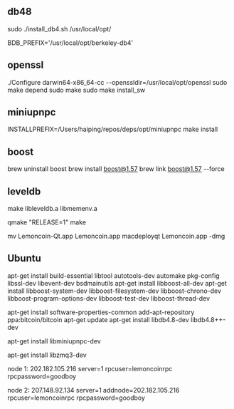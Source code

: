 
## db48

sudo ./install_db4.sh /usr/local/opt/

BDB_PREFIX='/usr/local/opt/berkeley-db4'


## openssl

./Configure darwin64-x86_64-cc --openssldir=/usr/local/opt/openssl
sudo make depend
sudo make
sudo make install_sw


## miniupnpc

INSTALLPREFIX=/Users/haiping/repos/deps/opt/miniupnpc make install


## boost

brew uninstall boost
brew install boost@1.57
brew link boost@1.57 --force


## leveldb

make libleveldb.a libmemenv.a


qmake "RELEASE=1"
make

mv Lemoncoin-Qt.app Lemoncoin.app
macdeployqt Lemoncoin.app -dmg


## Ubuntu

apt-get install build-essential libtool autotools-dev automake pkg-config libssl-dev libevent-dev bsdmainutils
apt-get install libboost-all-dev
apt-get install libboost-system-dev libboost-filesystem-dev libboost-chrono-dev libboost-program-options-dev libboost-test-dev libboost-thread-dev

apt-get install software-properties-common
add-apt-repository ppa:bitcoin/bitcoin
apt-get update
apt-get install libdb4.8-dev libdb4.8++-dev

apt-get install libminiupnpc-dev

apt-get install libzmq3-dev

node 1: 202.182.105.216
server=1
rpcuser=lemoncoinrpc
rpcpassword=goodboy

node 2: 207.148.92.134
server=1
addnode=202.182.105.216
rpcuser=lemoncoinrpc
rpcpassword=goodboy

